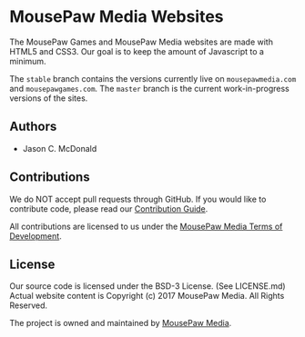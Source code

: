 # MousePaw Media Websites

The MousePaw Games and MousePaw Media websites are made with HTML5 and CSS3.
Our goal is to keep the amount of Javascript to a minimum.

The `stable` branch contains the versions currently live on `mousepawmedia.com`
and `mousepawgames.com`. The `master` branch is the current work-in-progress
versions of the sites.

## Authors

 - Jason C. McDonald

## Contributions

We do NOT accept pull requests through GitHub.
If you would like to contribute code, please read our
[Contribution Guide][3].

All contributions are licensed to us under the
[MousePaw Media Terms of Development][4].

## License

Our source code is licensed under the BSD-3 License. (See LICENSE.md)
Actual website content is Copyright (c) 2017 MousePaw Media. All Rights
Reserved.

The project is owned and maintained by [MousePaw Media][2].

[2]: http://www.mousepawgames.com/opensource
[3]: http://www.mousepawgames.com/opensource#contribute
[4]: http://www.mousepawgames.com/termsofdevelopment
[5]: http://github.com/mousepawmedia/website
